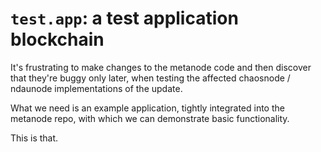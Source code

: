 # `test.app`: a test application blockchain

It's frustrating to make changes to the metanode code and then discover that
they're buggy only later, when testing the affected chaosnode / ndaunode
implementations of the update.

What we need is an example application, tightly integrated into the metanode repo,
with which we can demonstrate basic functionality.

This is that.

